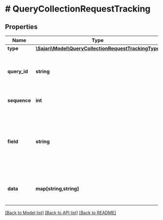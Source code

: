 # # QueryCollectionRequestTracking

## Properties

| Name         | Type                                                                                          | Description                                                                             | Notes      |
| ------------ | --------------------------------------------------------------------------------------------- | --------------------------------------------------------------------------------------- | ---------- |
| **type**     | [**\Sajari\Model\QueryCollectionRequestTrackingType**](QueryCollectionRequestTrackingType.md) |                                                                                         | [optional] |
| **query_id** | **string**                                                                                    | Query ID of the query. If this is empty, then one is generated.                         | [optional] |
| **sequence** | **int**                                                                                       | Sequence number of query.                                                               | [optional] |
| **field**    | **string**                                                                                    | Tracking field used to identify records in the collection. Must be unique schema field. | [optional] |
| **data**     | **map[string,string]**                                                                        | Custom values to be included in tracking data.                                          | [optional] |

[[Back to Model list]](../../README.md#models) [[Back to API list]](../../README.md#endpoints) [[Back to README]](../../README.md)
